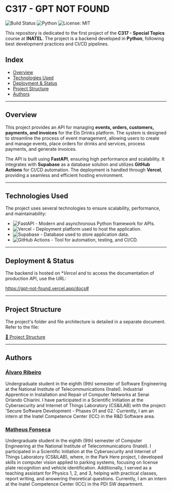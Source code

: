 # C317 - GPT NOT FOUND

![Build Status](https://github.com/AlvaroLucioRibeiro/GPT-Not-Found-Backend/actions/workflows/Tests.yml/badge.svg)
![Python](https://img.shields.io/badge/language-Python-yellow)
![License: MIT](https://img.shields.io/badge/License-MIT-orange.svg)

This repository is dedicated to the first project of the **C317 - Special Topics** course at **INATEL**. The project is a backend developed in **Python**, following best development practices and CI/CD pipelines.

## Index
- [Overview](#overview)
- [Technologies Used](#technologies-used)
- [Deployment & Status](#deployment--status)
- [Project Structure](#project-structure)
- [Authors](#authors)

---

## Overview
This project provides an API for managing **events, orders, customers, payments, and invoices** for the Elo Drinks platform. The system is designed to streamline the process of event management, allowing users to create and manage events, place orders for drinks and services, process payments, and generate invoices.

The API is built using **FastAPI**, ensuring high performance and scalability. It integrates with **Supabase** as a database solution and utilizes **GitHub Actions** for CI/CD automation. The deployment is handled through **Vercel**, providing a seamless and efficient hosting environment.

---

## Technologies Used
The project uses several technologies to ensure scalability, performance, and maintainability:

- ![FastAPI](https://img.shields.io/badge/FastAPI-009688?logo=fastapi&logoColor=white) - Modern and asynchronous Python framework for APIs.
- ![Vercel](https://img.shields.io/badge/Vercel-000000?logo=vercel&logoColor=white) - Deployment platform used to host the application.
- ![Supabase](https://img.shields.io/badge/Supabase-3ECF8E?logo=supabase&logoColor=white) - Database used to store application data.
- ![GitHub Actions](https://img.shields.io/badge/GitHub%20Actions-2088FF?logo=github-actions&logoColor=white) - Tool for automation, testing, and CI/CD.

---

## Deployment & Status
The backend is hosted on **Vercel* and to access the documentation of production API, use the URL:

https://gpt-not-found.vercel.app/docs#

---

## Project Structure
The project's folder and file architecture is detailed in a separate document. Refer to the file:

[📂 Project Structure](./docs/backend_architecture.md)

---

## Authors

### [Álvaro Ribeiro](https://github.com/AlvaroLucioRibeiro)

Undergraduate student in the eighth (9th) semester of Software Engineering at the National Institute of Telecommunications (Inatel). Industrial Apprentice in Installation and Repair of Computer Networks at Senai Orlando Chiarini. I have participated in a Scientific Initiation at the Cybersecurity and Internet of Things Laboratory (CS&ILAB) with the project: 'Secure Software Development - Phases 01 and 02.' Currently, I am an intern at the Inatel Competence Center (ICC) in the R&D Software area.

### [Matheus Fonseca](https://github.com/matheusAFONSECA)

Undergraduate student in the eighth (9th) semester of Computer Engineering at the National Institute of Telecommunications (Inatel). I participated in a Scientific Initiation at the Cybersecurity and Internet of Things Laboratory (CS&ILAB), where, in the Park Here project, I developed skills in computer vision applied to parking systems, focusing on license plate recognition and vehicle identification. Additionally, I served as a teaching assistant for Physics 1, 2, and 3, helping with practical classes, report writing, and answering theoretical questions. Currently, I am an intern at the Inatel Competence Center (ICC) in the PDI SW department.
